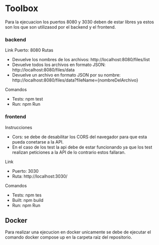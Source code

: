 # Toolbox
 
Para la ejecuacion los puertos 8080 y 3030 deben de estar libres ya estos son los que son utilizasod por el backend y el frontend.

### backend
Link
Puerto: 8080
Rutas
- Devuelve los nombres de los archivos: http://localhost:8080/files/list
- Devuelve todos los archivos en formato JSON: http://localhost:8080/files/data
- Devuelve un archivo en formato JSON por su nombre: http://localhost:8080/files/data?fileName={nombreDelArchivo}

Comandos
- Tests: npm test
- Run: npm Run

### frontend

Instrucciones
- Cors: se debe de desabilitar los CORS del navegador para que esta pueda conetarse a la API.
- En el caso de los test la api debe de estar funcionando ya que los test realizan peticiones a la API de lo contrario estos fallaran.

Link
- Puerto: 3030
- Ruta: http://localhost:3030/

Comandos
- Tests: npm tes
- Built: npm build
- Run: npm Run



## Docker
Para realizar una ejecucion en docker unicamente se debe de ejecutar el comando docker compose up en la carpeta raiz del repositorio.